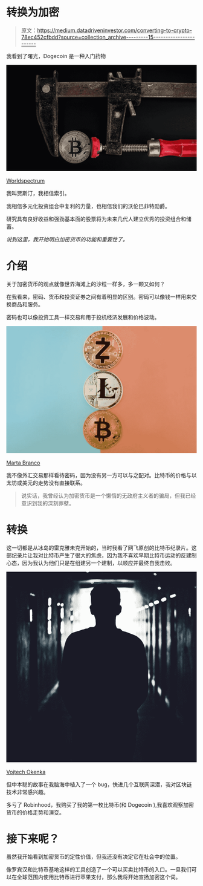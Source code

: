 # 转换为加密

> 原文：<https://medium.datadriveninvestor.com/converting-to-crypto-78ec452cfbdd?source=collection_archive---------15----------------------->

我看到了曙光，Dogecoin 是一种入门药物

![](img/ff31136703df2e24d26acf2b246134a5.png)

[Worldspectrum](https://www.pexels.com/@worldspectrum)

我叫贾斯汀，我相信索引。

我相信多元化投资组合中复利的力量，也相信我们的沃伦巴菲特勋爵。

研究具有良好收益和强劲基本面的股票将为未来几代人建立优秀的投资组合和储蓄。

*说到这里，我开始明白加密货币的功能和重要性了。*

# 介绍

关于加密货币的观点就像世界海滩上的沙粒一样多，多一颗又如何？

在我看来，密码、货币和投资证券之间有着明显的区别。密码可以像钱一样用来交换商品和服务。

密码也可以像投资工具一样交易和用于投机经济发展和价格波动。

![](img/989871f1c002dec9edfc7954452c2181.png)

[Marta Branco](https://www.pexels.com/@martabranco)

我不像外汇交易那样看待密码，因为没有另一方可以与之配对。比特币的价格与以太坊或美元的走势没有直接联系。

> 说实话，我曾经认为加密货币是一个懒惰的无政府主义者的骗局，但我已经意识到我的深刻罪孽。

# 转换

这一切都是从冰岛的雷克雅未克开始的，当时我看了网飞原创的比特币纪录片。这部纪录片让我对比特币产生了很大的焦虑，因为我不喜欢早期比特币运动的反建制心态，因为我认为他们只是在组建另一个建制，以顺应并最终自我击败。

![](img/60e265c686c0897cd3deed12eeb56f32.png)

[Vojtech Okenka](https://www.pexels.com/@vojtech-okenka-127162)

但中本聪的故事在我脑海中植入了一个 bug，快进几个互联网深潜，我对区块链技术非常感兴趣。

多亏了 Robinhood，我购买了我的第一枚比特币(和 Dogecoin ),我喜欢观察加密货币的价格走势和演变。

# 接下来呢？

虽然我开始看到加密货币的定性价值，但我还没有决定它在社会中的位置。

像罗宾汉和比特币基地这样的工具创造了一个可以买卖比特币的入口。一旦我们可以在全球范围内使用比特币进行苹果支付，那么我将开始宣扬加密这个词。
